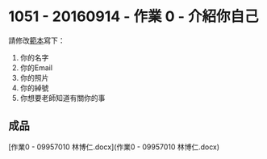# 1051 - 20160914 - 作業 0 - 介紹你自己
請修改[範本](105普通物理作業0範例.docx)寫下：

1. 你的名字
2. 你的Email
3. 你的照片
4. 你的綽號
5. 你想要老師知道有關你的事

## 成品

[作業0 - 09957010 林博仁.docx](作業0 - 09957010 林博仁.docx)